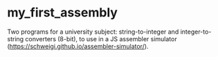 # my_first_assembly
Two programs for a university subject: string-to-integer and integer-to-string converters (8-bit), to use in a JS assembler simulator (https://schweigi.github.io/assembler-simulator/).
